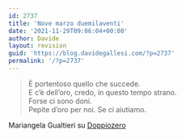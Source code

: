 ```yaml
---
id: 2737
title: 'Nove marzo duemilaventi'
date: '2021-11-29T09:06:04+00:00'
author: Davide
layout: revision
guid: 'https://blog.davidegallesi.com/?p=2737'
permalink: '/?p=2737'
---
```


> È portentoso quello che succede.  
> E c’è dell’oro, credo, in questo tempo strano.  
> Forse ci sono doni.  
> Pepite d’oro per noi. Se ci aiutiamo.

Mariangela Gualtieri su [Doppiozero](https://www.doppiozero.com/materiali/nove-marzo-duemilaventi)
